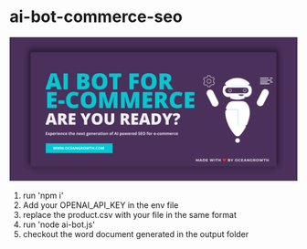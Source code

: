 # ai-bot-commerce-seo
![Welcome to OceanGrowth](images/Oceangrowth.png)
1. run 'npm i'
2. Add your OPENAI_API_KEY in the env file
3. replace the product.csv with your file in the same format
4. run 'node ai-bot.js'
5. checkout the word document generated in the output folder
